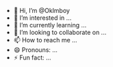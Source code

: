 - 👋 Hi, I’m @Oklmboy
- 👀 I’m interested in ...
- 🌱 I’m currently learning ...
- 💞️ I’m looking to collaborate on ...
- 📫 How to reach me ...
- 😄 Pronouns: ...
- ⚡ Fun fact: ...

<!---
Oklmboy/Oklmboy is a ✨ special ✨ repository because its `README.md` (this file) appears on your GitHub profile.
You can click the Preview link to take a look at your changes.
--->
